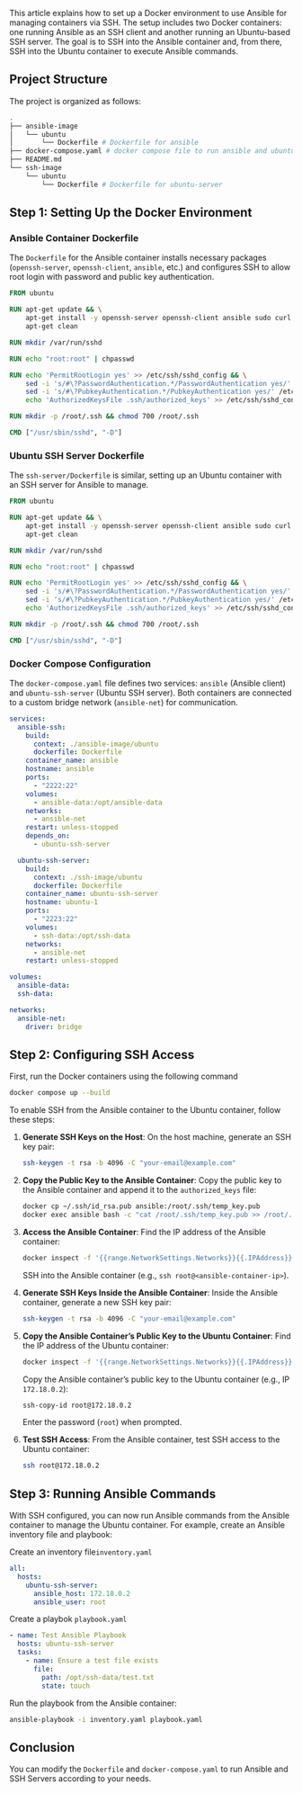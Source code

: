 This article explains how to set up a Docker environment to use Ansible for managing containers via SSH. The setup includes two Docker containers: one running Ansible as an SSH client and another running an Ubuntu-based SSH server. The goal is to SSH into the Ansible container and, from there, SSH into the Ubuntu container to execute Ansible commands.

## Project Structure

The project is organized as follows:

```bash
.
├── ansible-image
│   └── ubuntu
│       └── Dockerfile # Dockerfile for ansible
├── docker-compose.yaml # docker compose file to run ansible and ubuntu server
├── README.md
└── ssh-image
    └── ubuntu
        └── Dockerfile # Dockerfile for ubuntu-server
```

## Step 1: Setting Up the Docker Environment


### Ansible Container Dockerfile

The `Dockerfile` for the Ansible container installs necessary packages (`openssh-server`, `openssh-client`, `ansible`, etc.) and configures SSH to allow root login with password and public key authentication.

```dockerfile
FROM ubuntu

RUN apt-get update && \
    apt-get install -y openssh-server openssh-client ansible sudo curl gnupg wget && \
    apt-get clean

RUN mkdir /var/run/sshd

RUN echo "root:root" | chpasswd

RUN echo 'PermitRootLogin yes' >> /etc/ssh/sshd_config && \
    sed -i 's/#\?PasswordAuthentication.*/PasswordAuthentication yes/' /etc/ssh/sshd_config && \
    sed -i 's/#\?PubkeyAuthentication.*/PubkeyAuthentication yes/' /etc/ssh/sshd_config && \
    echo 'AuthorizedKeysFile .ssh/authorized_keys' >> /etc/ssh/sshd_config

RUN mkdir -p /root/.ssh && chmod 700 /root/.ssh

CMD ["/usr/sbin/sshd", "-D"]
```

### Ubuntu SSH Server Dockerfile

The `ssh-server/Dockerfile` is similar, setting up an Ubuntu container with an SSH server for Ansible to manage.

```dockerfile
FROM ubuntu

RUN apt-get update && \
    apt-get install -y openssh-server openssh-client ansible sudo curl gnupg wget && \
    apt-get clean

RUN mkdir /var/run/sshd

RUN echo "root:root" | chpasswd

RUN echo 'PermitRootLogin yes' >> /etc/ssh/sshd_config && \
    sed -i 's/#\?PasswordAuthentication.*/PasswordAuthentication yes/' /etc/ssh/sshd_config && \
    sed -i 's/#\?PubkeyAuthentication.*/PubkeyAuthentication yes/' /etc/ssh/sshd_config && \
    echo 'AuthorizedKeysFile .ssh/authorized_keys' >> /etc/ssh/sshd_config

RUN mkdir -p /root/.ssh && chmod 700 /root/.ssh

CMD ["/usr/sbin/sshd", "-D"]
```
### Docker Compose Configuration

The `docker-compose.yaml` file defines two services: `ansible` (Ansible client) and `ubuntu-ssh-server` (Ubuntu SSH server). Both containers are connected to a custom bridge network (`ansible-net`) for communication.

```yaml
services:
  ansible-ssh:
    build:
      context: ./ansible-image/ubuntu
      dockerfile: Dockerfile
    container_name: ansible
    hostname: ansible
    ports:
      - "2222:22"
    volumes:
      - ansible-data:/opt/ansible-data
    networks:
      - ansible-net
    restart: unless-stopped
    depends_on:
      - ubuntu-ssh-server

  ubuntu-ssh-server:
    build:
      context: ./ssh-image/ubuntu
      dockerfile: Dockerfile
    container_name: ubuntu-ssh-server
    hostname: ubuntu-1
    ports:
      - "2223:22"
    volumes:
      - ssh-data:/opt/ssh-data
    networks:
      - ansible-net
    restart: unless-stopped

volumes:
  ansible-data:
  ssh-data:

networks:
  ansible-net:
    driver: bridge
```


## Step 2: Configuring SSH Access

First, run the Docker containers using the following command

```bash
docker compose up --build
```

To enable SSH from the Ansible container to the Ubuntu container, follow these steps:

1. **Generate SSH Keys on the Host**:
   On the host machine, generate an SSH key pair:
   ```bash
   ssh-keygen -t rsa -b 4096 -C "your-email@example.com"
   ```

2. **Copy the Public Key to the Ansible Container**:
   Copy the public key to the Ansible container and append it to the `authorized_keys` file:
   ```bash
   docker cp ~/.ssh/id_rsa.pub ansible:/root/.ssh/temp_key.pub
   docker exec ansible bash -c "cat /root/.ssh/temp_key.pub >> /root/.ssh/authorized_keys && rm /root/.ssh/temp_key.pub && chmod 600 /root/.ssh/authorized_keys && chown root:root /root/.ssh/authorized_keys"
   ```

3. **Access the Ansible Container**:
   Find the IP address of the Ansible container:
   ```bash
   docker inspect -f '{{range.NetworkSettings.Networks}}{{.IPAddress}}{{end}}' ansible
   ```
   SSH into the Ansible container (e.g., `ssh root@<ansible-container-ip>`).

4. **Generate SSH Keys Inside the Ansible Container**:
   Inside the Ansible container, generate a new SSH key pair:
   ```bash
   ssh-keygen -t rsa -b 4096 -C "your-email@example.com"
   ```

5. **Copy the Ansible Container’s Public Key to the Ubuntu Container**:
   Find the IP address of the Ubuntu container:
   ```bash
   docker inspect -f '{{range.NetworkSettings.Networks}}{{.IPAddress}}{{end}}' ubuntu-ssh-server
   ```
   Copy the Ansible container’s public key to the Ubuntu container (e.g., IP `172.18.0.2`):
   ```bash
   ssh-copy-id root@172.18.0.2
   ```
   Enter the password (`root`) when prompted.

6. **Test SSH Access**:
   From the Ansible container, test SSH access to the Ubuntu container:
   ```bash
   ssh root@172.18.0.2
   ```

## Step 3: Running Ansible Commands

With SSH configured, you can now run Ansible commands from the Ansible container to manage the Ubuntu container. For example, create an Ansible inventory file and playbook:

Create an inventory file`inventory.yaml`
```yaml
all:
  hosts:
    ubuntu-ssh-server:
      ansible_host: 172.18.0.2
      ansible_user: root
```

Create a playbok `playbook.yaml`
```yaml
- name: Test Ansible Playbook
  hosts: ubuntu-ssh-server
  tasks:
    - name: Ensure a test file exists
      file:
        path: /opt/ssh-data/test.txt
        state: touch
```

Run the playbook from the Ansible container:
```bash
ansible-playbook -i inventory.yaml playbook.yaml
```

## Conclusion

You can modify the `Dockerfile` and `docker-compose.yaml` to run Ansible and SSH Servers according to your needs.